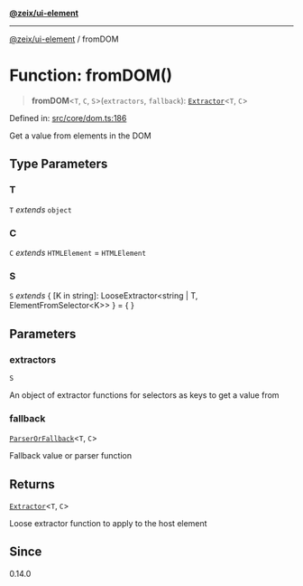 [**@zeix/ui-element**](../README.md)

***

[@zeix/ui-element](../globals.md) / fromDOM

# Function: fromDOM()

> **fromDOM**\<`T`, `C`, `S`\>(`extractors`, `fallback`): [`Extractor`](../type-aliases/Extractor.md)\<`T`, `C`\>

Defined in: [src/core/dom.ts:186](https://github.com/zeixcom/ui-element/blob/e094bd31ef74080268e6d1b7a25d938efebeb3ee/src/core/dom.ts#L186)

Get a value from elements in the DOM

## Type Parameters

### T

`T` *extends* `object`

### C

`C` *extends* `HTMLElement` = `HTMLElement`

### S

`S` *extends* \{ \[K in string\]: LooseExtractor\<string \| T, ElementFromSelector\<K\>\> \} = \{ \}

## Parameters

### extractors

`S`

An object of extractor functions for selectors as keys to get a value from

### fallback

[`ParserOrFallback`](../type-aliases/ParserOrFallback.md)\<`T`, `C`\>

Fallback value or parser function

## Returns

[`Extractor`](../type-aliases/Extractor.md)\<`T`, `C`\>

Loose extractor function to apply to the host element

## Since

0.14.0
